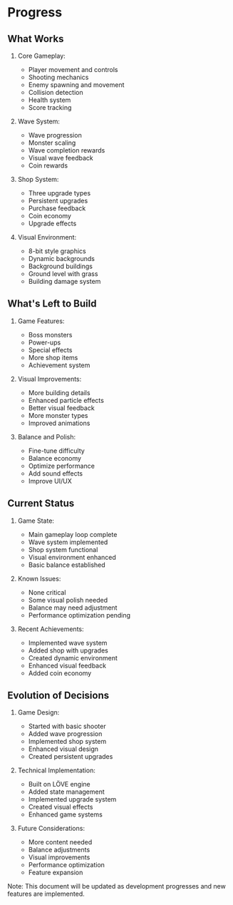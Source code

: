 # Progress

## What Works
1. Core Gameplay:
   - Player movement and controls
   - Shooting mechanics
   - Enemy spawning and movement
   - Collision detection
   - Health system
   - Score tracking

2. Wave System:
   - Wave progression
   - Monster scaling
   - Wave completion rewards
   - Visual wave feedback
   - Coin rewards

3. Shop System:
   - Three upgrade types
   - Persistent upgrades
   - Purchase feedback
   - Coin economy
   - Upgrade effects

4. Visual Environment:
   - 8-bit style graphics
   - Dynamic backgrounds
   - Background buildings
   - Ground level with grass
   - Building damage system

## What's Left to Build
1. Game Features:
   - Boss monsters
   - Power-ups
   - Special effects
   - More shop items
   - Achievement system

2. Visual Improvements:
   - More building details
   - Enhanced particle effects
   - Better visual feedback
   - More monster types
   - Improved animations

3. Balance and Polish:
   - Fine-tune difficulty
   - Balance economy
   - Optimize performance
   - Add sound effects
   - Improve UI/UX

## Current Status
1. Game State:
   - Main gameplay loop complete
   - Wave system implemented
   - Shop system functional
   - Visual environment enhanced
   - Basic balance established

2. Known Issues:
   - None critical
   - Some visual polish needed
   - Balance may need adjustment
   - Performance optimization pending

3. Recent Achievements:
   - Implemented wave system
   - Added shop with upgrades
   - Created dynamic environment
   - Enhanced visual feedback
   - Added coin economy

## Evolution of Decisions
1. Game Design:
   - Started with basic shooter
   - Added wave progression
   - Implemented shop system
   - Enhanced visual design
   - Created persistent upgrades

2. Technical Implementation:
   - Built on LÖVE engine
   - Added state management
   - Implemented upgrade system
   - Created visual effects
   - Enhanced game systems

3. Future Considerations:
   - More content needed
   - Balance adjustments
   - Visual improvements
   - Performance optimization
   - Feature expansion

Note: This document will be updated as development progresses and new features are implemented. 